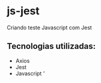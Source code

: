 # js-jest

Criando teste Javascript com Jest

## Tecnologias utilizadas:
* Axios
* Jest
* Javascript  ' 
